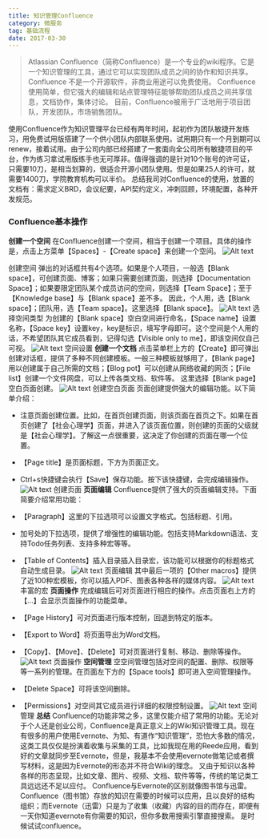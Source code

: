 ```yaml
---
title: 知识管理Confluence
category: 微服务
tag: 基础流程
date: 2017-03-30
---
```

> Atlassian Confluence（简称Confluence）是一个专业的wiki程序。它是一个知识管理的工具，通过它可以实现团队成员之间的协作和知识共享。Confluence 不是一个开源软件，非商业用途可以免费使用。
Confluence使用简单，但它强大的编辑和站点管理特征能够帮助团队成员之间共享信息，文档协作，集体讨论。 目前，Confluence被用于广泛地用于项目团队，开发团队，市场销售团队。

<!--more-->
使用Confluence作为知识管理平台已经有两年时间，起初作为团队敏捷开发练习，用免费试用版搭建了一个供小团队内部联系使用。试用期只有一个月到期可以renew，接着试用。由于公司内部已经搭建了一套面向全公司所有敏捷项目的平台，作为练习拿试用版练手也无可厚非。值得强调的是针对10个账号的许可证，只需要10刀，是相当划算的，很适合开源小团队使用。但是如果25人的许可，就需要1400刀，学院教育机构可以半价。
总结我司对Confluence的使用，放置的文档有：需求定义BRD，会议纪要，API契约定义，冲刺回顾，环境配置，各种开发规范。
### Confluence基本操作
**创建一个空间**
在Confluence创建一个空间，相当于创建一个项目。具体的操作是，点击上方菜单【Spaces】-【Create space】来创建一个空间。
![Alt text](http://i4.buimg.com/589792/0fcc1f563e8075b4.png)

创建空间
弹出的对话框共有4个选项。如果是个人项目，一般选【Blank space】，可创建页面、博客；如果只需要创建页面，则选择【Documentation Space】；如果要限定团队某个成员访问的空间，则选择【Team Space】；至于【Knowledge base】与【Blank space】差不多。
因此，个人用，选【Blank space】；团队用，选【Team space】。这里选择【Blank space】。
![Alt text](http://i4.buimg.com/589792/07803eeec1eb3cf7.png)
选择空间类型
为创建的【Blank space】空白空间进行命名，【Space name】设置名称，【Space key】设置key，key是标识，填写字母即可。这个空间是个人用的话，不希望团队其它成员看到，记得勾选【Visible only to me】，即该空间仅自己可视。
![Alt text](http://i4.buimg.com/589792/1e80b543e0346fc1.png)
空间设置
**创建一个文档**
点击菜单栏上方的【Create】即可弹出创建对话框，提供了多种不同创建模板。一般三种模板就够用了，【Blank page】用以创建属于自己所需的文档；【Blog pot】可以创建从网络收藏的网页；【File list】创建一个文件网盘，可以上传各类文档、软件等。
这里选择【Blank page】空白页面创建。
![Alt text](http://i4.buimg.com/589792/ee8c1ff86a17e3e2.png)
创建空白页面
页面创建提供强大的编辑功能。以下简单介绍：
- 注意页面创建位置。比如，在首页创建页面，则该页面在首页之下。如果在首页创建了【社会心理学】页面，并进入了该页面位置，则创建的页面的父级就是【社会心理学】。了解这一点很重要，这决定了你创建的页面在哪一个位置。

- 【Page title】是页面标题，下方为页面正文。

- Ctrl+s快捷键会执行【Save】保存功能。按下该快捷键，会完成编辑操作。
![Alt text](http://i4.buimg.com/589792/8eec4022daa5ff25.jpg)
创建页面
**页面编辑**
Confluence提供了强大的页面编辑支持。下面简要介绍常用功能：
- 【Paragraph】这里的下拉选项可以设置文字格式。包括标题、引用。
- 加号处的下拉选项，提供了增强性的编辑功能。包括支持Markdown语法、支持Todo任务列表、支持多种宏等等。
- 【Table of Contents】插入目录插入目录宏，该功能可以根据你的标题格式自动生成目录。
![Alt text](http://i4.buimg.com/589792/0d187fa197e78011.jpg)
页面编辑
其中最后一项的【Other macros】提供了近100种宏模板，你可以插入PDF、图表各种各样的媒体内容。
![Alt text](http://i4.buimg.com/589792/b2e832728435da14.jpg)
丰富的宏
**页面操作**
完成编辑后可对页面进行相应的操作。点击页面右上方的【…】会显示页面操作的功能菜单。
- 【Page History】可对页面进行版本控制，回退到特定的版本。
- 【Export to Word】将页面导出为Word文档。
- 【Copy】、【Move】、【Delete】可对页面进行复制、移动、删除等操作。
![Alt text](http://i4.buimg.com/589792/93d88dae032a6508.png)
页面操作
**空间管理**
空空间管理包括对空间的配置、删除、权限等等一系列的管理。在页面左下方的【Space tools】即可进入空间管理操作。

- 【Delete Space】可将该空间删除。
- 【Permissions】对空间其它成员进行详细的权限控制设置。
![Alt text](http://i4.buimg.com/589792/ad7fd450b49d4cc5.png)
空间管理
**总结**
Confluence的功能非常之多，这里仅能介绍了常用的功能。无论对于个人还是创业公司，Confluence是真正意义上的Wiki知识管理工具。现在有很多的用户使用Evernote、为知、有道作“知识管理”，恐怕大多数的情况，这类工具仅仅是扮演着收集与采集的工具，比如我现在用的Reede应用，看到好的文章就同步至Evernote，但是，我基本不会使用evernote做笔记或者撰写材料，这是因为Evernote的形态并不符合Wiki的理念。
又由于知识以各种各样的形态呈现，比如文章、图片、视频、文档、软件等等，传统的笔记类工具远远还不足以应付。
Confluence与Evernote的区别就像图书馆与迅雷。Confluence（图书馆）存放的知识在需要的时候可以应用，且以良好的结构组织；而Evernote（迅雷）只是为了收集（收藏）内容的目的而存在，即便有一天你知道evernote有你需要的知识，但你多数用搜索引擎直接搜索。
是时候试试confluence。